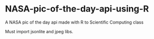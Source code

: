 # NASA-pic-of-the-day-api-using-R
A NASA pic of the day api made with R to Scientific Computing class

Must import jsonlite and jpeg libs.
